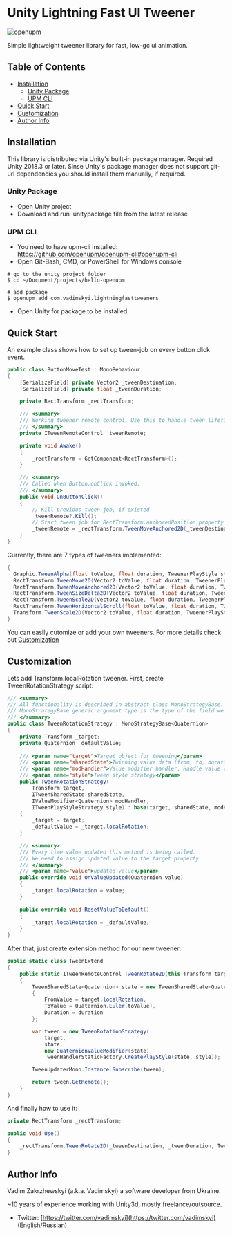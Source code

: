 # Unity Lightning Fast UI Tweener
[![openupm](https://img.shields.io/npm/v/com.vadimskyi.lightningfasttweeners?label=openupm&registry_uri=https://package.openupm.com)](https://openupm.com/packages/com.vadimskyi.lightningfasttweeners/)

Simple lightweight tweener library for fast, low-gc ui animation.
## Table of Contents

- [Installation](#installation)
    - [Unity Package](#unity-package)
    - [UPM CLI](#upm-cli)
- [Quick Start](#quick-start)
- [Customization](#customization)
- [Author Info](#author-info)

## Installation

This library is distributed via Unity's built-in package manager. Required Unity 2018.3 or later.
Sinse Unity's package manager does not support git-url dependencies you should install them manually, if required.

### Unity Package
- Open Unity project
- Download and run .unitypackage file from the latest release

### UPM CLI
- You need to have upm-cli installed: https://github.com/openupm/openupm-cli#openupm-cli
- Open Git-Bash, CMD, or PowerShell for Windows console
```console
# go to the unity project folder
$ cd ~/Document/projects/hello-openupm

# add package
$ openupm add com.vadimskyi.lightningfasttweeners
```
- Open Unity for package to be installed

## Quick Start

An example class shows how to set up tween-job on every button click event.

```csharp
public class ButtonMoveTest : MonoBehaviour
{
    [SerializeField] private Vector2 _tweenDestination;
    [SerializeField] private float _tweenDuration;

    private RectTransform _rectTransform;

    /// <summary>
    /// Working tweener remote control. Use this to handle tween lifetime and callbacks
    /// </summary>
    private ITweenRemoteControl _tweenRemote;

    private void Awake()
    {
        _rectTransform = GetComponent<RectTransform>();
    }

    /// <summary>
    /// Called when Button.onClick invoked.
    /// </summary>
    public void OnButtonClick()
    {
        // Kill previous tween job, if existed
        _tweenRemote?.Kill();
        // Start tween job for RectTransform.anchoredPosition property
        _tweenRemote = _rectTransform.TweenMoveAnchored2D(_tweenDestination, _tweenDuration, TweenerPlayStyle.Once);
    }
}
```

Currently, there are 7 types of tweeners implemented:

```csharp
{
  Graphic.TweenAlpha(float toValue, float duration, TweenerPlayStyle style) // for Graphic.color.a field
  RectTransform.TweenMove2D(Vector2 toValue, float duration, TweenerPlayStyle style) // for RectTransform.localPostion property
  RectTransform.TweenMoveAnchored2D(Vector2 toValue, float duration, TweenerPlayStyle style) // for RectTransform.anchoredPosition property
  RectTransform.TweenSizeDelta2D(Vector2 toValue, float duration, TweenerPlayStyle style) // for RectTransform.sizeDelta property
  RectTransform.TweenScale2D(Vector2 toValue, float duration, TweenerPlayStyle style) // for RectTransform.localScale property
  RectTransform.TweenHorizontalScroll(float toValue, float duration, TweenerPlayStyle style) // for ScrollRect.horizontalNormalizedPosition property
  Transform.TweenScale2D(Vector2 toValue, float duration, TweenerPlayStyle style) // for Transform.localScale property
}
```
You can easily cutomize or add your own tweeners. For more details check out [Customization](#customization)

## Customization

Lets add Transform.localRotation tweener. First, create TweenRotationStrategy script:

```csharp
/// <summary>
/// All functionality is described in abstract class MonoStrategyBase.
/// MonoStrategyBase generic argument type is the type of the field we want to change (in this example, Quaternion is the type of Transform.localRotation field)
/// </summary>
public class TweenRotationStrategy : MonoStrategyBase<Quaternion>
{
    private Transform _target;
    private Quaternion _defaultValue;
    
    /// <param name="target">Target object for tweening</param>
    /// <param name="sharedState">Twinning value data (from, to, duration)</param>
    /// <param name="modHandler">Value modifier handler. Handle value change over time.</param>
    /// <param name="style">Tween style strategy</param>
    public TweenRotationStrategy(
        Transform target,
        ITweenSharedState sharedState,
        IValueModifier<Quaternion> modHandler,
        ITweenPlayStyleStrategy style) : base(target, sharedState, modHandler, style)
    {
        _target = target;
        _defaultValue = _target.localRotation;
    }

    /// <summary>
    /// Every time value updated this method is being called.
    /// We need to assign updated value to the target property.
    /// </summary>
    /// <param name="value">updated value</param>
    public override void OnValueUpdated(Quaternion value)
    {
        _target.localRotation = value;
    }

    public override void ResetValueToDefault()
    {
        _target.localRotation = _defaultValue;
    }
}
```

After that, just create extension method for our new tweener:

```csharp
public static class TweenExtend
{
    public static ITweenRemoteControl TweenRotate2D(this Transform target, Vector3 toValue, float duration, TweenerPlayStyle style)
    {
        TweenSharedState<Quaternion> state = new TweenSharedState<Quaternion>()
        {
            FromValue = target.localRotation,
            ToValue = Quaternion.Euler(toValue),
            Duration = duration
        };

        var tween = new TweenRotationStrategy(
            target,
            state,
            new QuaternionValueModifier(state),
            TweenHandlerStaticFactory.CreatePlayStyle(state, style));

        TweenUpdaterMono.Instance.Subscribe(tween);

        return tween.GetRemote();
    }
}
```
And finally how to use it:

```csharp
private RectTransform _rectTransform;

public void Use()
{
    _rectTransform.TweenRotate2D(_tweenDestination, _tweenDuration, TweenerPlayStyle.PingPong);
}
```

## Author Info

Vadim Zakrzhewskyi (a.k.a. Vadimskyi) a software developer from Ukraine.

~10 years of experience working with Unity3d, mostly freelance/outsource.

* Twitter: [https://twitter.com/vadimskyi](https://twitter.com/vadimskyi) (English/Russian)
